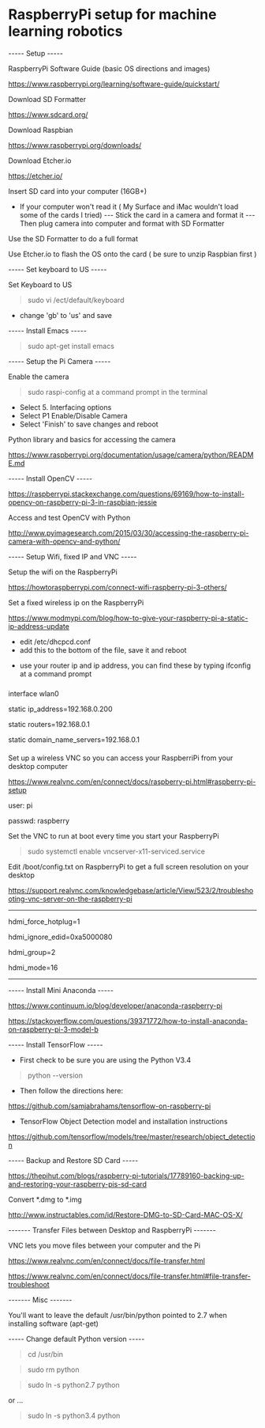 # RaspberryPi setup for machine learning robotics 


-----     Setup     -----

RaspberryPi Software Guide (basic OS directions and images) 

https://www.raspberrypi.org/learning/software-guide/quickstart/



Download SD Formatter

https://www.sdcard.org/



Download Raspbian

https://www.raspberrypi.org/downloads/


Download Etcher.io

https://etcher.io/


Insert SD card into your computer (16GB+)

- If your computer won't read it ( My Surface and iMac wouldn't load some of the cards I tried)
--- Stick the card in a camera and format it
--- Then plug camera into computer and format with SD Formatter


Use the SD Formatter to do a full format

Use Etcher.io to flash the OS onto the card ( be sure to unzip Raspbian first )



-----    Set keyboard to US     -----


Set Keyboard to US
> sudo vi /ect/default/keyboard
- change 'gb' to 'us' and save


-----     Install Emacs     -----

> sudo apt-get install emacs



-----     Setup the Pi Camera    -----

Enable the camera
> sudo raspi-config at a command prompt in the terminal
- Select 5. Interfacing options
- Select P1 Enable/Disable Camera
- Select 'Finish' to save changes and reboot


Python library and basics for accessing the camera

https://www.raspberrypi.org/documentation/usage/camera/python/README.md


-----     Install OpenCV     -----

https://raspberrypi.stackexchange.com/questions/69169/how-to-install-opencv-on-raspberry-pi-3-in-raspbian-jessie


Access and test OpenCV with Python

http://www.pyimagesearch.com/2015/03/30/accessing-the-raspberry-pi-camera-with-opencv-and-python/


-----     Setup  Wifi, fixed IP and VNC   -----

Setup the wifi on the RaspberryPi

https://howtoraspberrypi.com/connect-wifi-raspberry-pi-3-others/


Set a fixed wireless ip on the RaspberryPi

https://www.modmypi.com/blog/how-to-give-your-raspberry-pi-a-static-ip-address-update



- edit /etc/dhcpcd.conf 
- add this to the bottom of the file, save it and reboot
* use your router ip and ip address, you can find these by typing ifconfig at a command prompt

#####

interface wlan0

static ip_address=192.168.0.200

static routers=192.168.0.1

static domain_name_servers=192.168.0.1

####


Set up a wireless VNC so you can access your RaspberriPi from your desktop computer

https://www.realvnc.com/en/connect/docs/raspberry-pi.html#raspberry-pi-setup

user: pi

passwd: raspberry



Set the VNC to run at boot every time you start your RaspberryPi

> sudo systemctl enable vncserver-x11-serviced.service



Edit /boot/config.txt on RaspberryPi to get a full screen resolution on your desktop

https://support.realvnc.com/knowledgebase/article/View/523/2/troubleshooting-vnc-server-on-the-raspberry-pi

----

hdmi_force_hotplug=1

hdmi_ignore_edid=0xa5000080

hdmi_group=2

hdmi_mode=16

----


-----     Install Mini Anaconda     -----

https://www.continuum.io/blog/developer/anaconda-raspberry-pi

https://stackoverflow.com/questions/39371772/how-to-install-anaconda-on-raspberry-pi-3-model-b


-----     Install TensorFlow     -----

- First check to be sure you are using the Python V3.4 

> python --version

- Then follow the directions here:

https://github.com/samjabrahams/tensorflow-on-raspberry-pi

- TensorFlow Object Detection model and installation instructions

https://github.com/tensorflow/models/tree/master/research/object_detection



-----     Backup and Restore SD Card   -----

https://thepihut.com/blogs/raspberry-pi-tutorials/17789160-backing-up-and-restoring-your-raspberry-pis-sd-card

Convert *.dmg to *.img

http://www.instructables.com/id/Restore-DMG-to-SD-Card-MAC-OS-X/


-------     Transfer Files between Desktop and RaspberryPi     -------

VNC lets you move files between your computer and the Pi

https://www.realvnc.com/en/connect/docs/file-transfer.html

https://www.realvnc.com/en/connect/docs/file-transfer.html#file-transfer-troubleshoot


-------     Misc     -------

You'll want to leave the default /usr/bin/python pointed to 2.7 when installing software (apt-get)


-----     Change default Python version     -----

> cd /usr/bin

> sudo rm python

> sudo ln -s python2.7 python

or ...

> sudo ln -s python3.4 python




